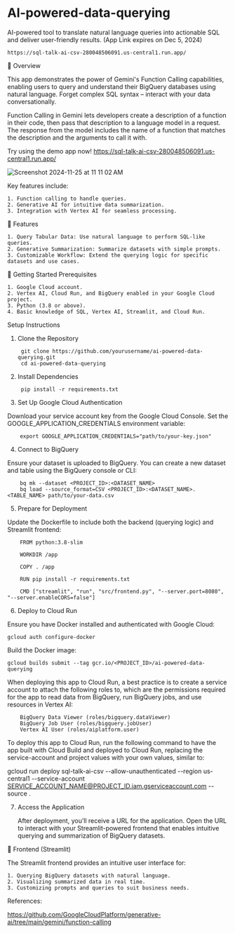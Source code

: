 # AI-powered-data-querying
AI-powered tool to translate natural language queries into actionable SQL and deliver user-friendly results. (App Link expires on Dec 5, 2024)


    https://sql-talk-ai-csv-280048506091.us-central1.run.app/

📖 Overview

This app demonstrates the power of Gemini's Function Calling capabilities, enabling users to query and understand their BigQuery databases using natural language. Forget complex SQL syntax – interact with your data conversationally.

Function Calling in Gemini lets developers create a description of a function in their code, then pass that description to a language model in a request. The response from the model includes the name of a function that matches the description and the arguments to call it with.

Try using the demo app now! https://sql-talk-ai-csv-280048506091.us-central1.run.app/

![Screenshot 2024-11-25 at 11 11 02 AM](https://github.com/user-attachments/assets/0eedc0d1-7fc6-42fd-be60-8f93d864db31)



Key features include:

    1. Function calling to handle queries.
    2. Generative AI for intuitive data summarization.
    3. Integration with Vertex AI for seamless processing.

🎯 Features

    1. Query Tabular Data: Use natural language to perform SQL-like queries.
    2. Generative Summarization: Summarize datasets with simple prompts.
    3. Customizable Workflow: Extend the querying logic for specific datasets and use cases.

🚀 Getting Started
Prerequisites

    1. Google Cloud account.
    2. Vertex AI, Cloud Run, and BigQuery enabled in your Google Cloud project.
    3. Python (3.8 or above).
    4. Basic knowledge of SQL, Vertex AI, Streamlit, and Cloud Run.

Setup Instructions

1. Clone the Repository

        git clone https://github.com/yourusername/ai-powered-data-querying.git
        cd ai-powered-data-querying

2. Install Dependencies

        pip install -r requirements.txt

3. Set Up Google Cloud Authentication

Download your service account key from the Google Cloud Console.
Set the GOOGLE_APPLICATION_CREDENTIALS environment variable:

        export GOOGLE_APPLICATION_CREDENTIALS="path/to/your-key.json"

4. Connect to BigQuery

Ensure your dataset is uploaded to BigQuery. You can create a new dataset and table using the BigQuery console or CLI:

        bq mk --dataset <PROJECT_ID>:<DATASET_NAME>
        bq load --source_format=CSV <PROJECT_ID>:<DATASET_NAME>.<TABLE_NAME> path/to/your-data.csv

5. Prepare for Deployment

Update the Dockerfile to include both the backend (querying logic) and Streamlit frontend:

        FROM python:3.8-slim
    
        WORKDIR /app
    
        COPY . /app
    
        RUN pip install -r requirements.txt
    
        CMD ["streamlit", "run", "src/frontend.py", "--server.port=8080", "--server.enableCORS=false"]



6. Deploy to Cloud Run

Ensure you have Docker installed and authenticated with Google Cloud:

    gcloud auth configure-docker

Build the Docker image:

    gcloud builds submit --tag gcr.io/<PROJECT_ID>/ai-powered-data-querying

When deploying this app to Cloud Run, a best practice is to create a service account to attach the following roles to, which are the permissions required for the app to read data from BigQuery, run BigQuery jobs, and use resources in Vertex AI:

        BigQuery Data Viewer (roles/bigquery.dataViewer)
        BigQuery Job User (roles/bigquery.jobUser)
        Vertex AI User (roles/aiplatform.user)
        
To deploy this app to Cloud Run, run the following command to have the app built with Cloud Build and deployed to Cloud Run, replacing the service-account and project values with your own values, similar to:

gcloud run deploy sql-talk-ai-csv --allow-unauthenticated --region us-central1 --service-account SERVICE_ACCOUNT_NAME@PROJECT_ID.iam.gserviceaccount.com --source .

7. Access the Application

    After deployment, you’ll receive a URL for the application. Open the URL to interact with your Streamlit-powered frontend that enables intuitive querying and summarization of BigQuery datasets.

   

🧩 Frontend (Streamlit)

The Streamlit frontend provides an intuitive user interface for:

    1. Querying BigQuery datasets with natural language.
    2. Visualizing summarized data in real time.
    3. Customizing prompts and queries to suit business needs.

References:

https://github.com/GoogleCloudPlatform/generative-ai/tree/main/gemini/function-calling





